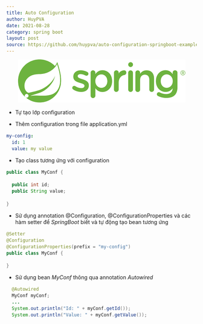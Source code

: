 ```yaml
---
title: Auto Configuration
author: HuyPVA
date: 2021-08-28
category: spring boot
layout: post
source: https://github.com/huypva/auto-configuration-springboot-example
---
```


<div align="center">
    <img src="../assets/images/spring_boot.png"/>
</div>

- Tự tạo lớp configuration 

- Thêm configuration trong file application.yml
```yml
my-config:
  id: 1
  value: my value
``` 

- Tạo class tương ứng với configuration

```java
public class MyConf {

  public int id;
  public String value;

}
``` 

- Sử dụng annotation @Configuration, @ConfigurationProperties và các hàm setter để *SpringBoot* biết và tự động tạo bean tương ứng 
```java
@Setter
@Configuration
@ConfigurationProperties(prefix = "my-config")
public class MyConf {

}
```

- Sử dụng bean *MyConf* thông qua annotation *Autowired* 

```java
  @Autowired
  MyConf myConf;
  ...
  System.out.println("Id: " + myConf.getId());
  System.out.println("Value: " + myConf.getValue());
```` 